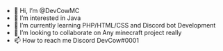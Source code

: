 - 👋 Hi, I’m @DevCowMC
- 👀 I’m interested in Java 
- 🌱 I’m currently learning PHP/HTML/CSS and Discord bot Development
- 💞️ I’m looking to collaborate on Any minecraft project really
- 📫 How to reach me Discord DevCow#0001
